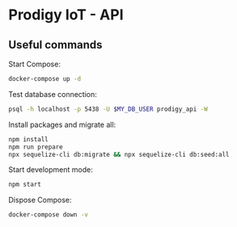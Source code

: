 # Prodigy IoT - API

## Useful commands

Start Compose:

```bash
docker-compose up -d
```

Test database connection:

```bash
psql -h localhost -p 5438 -U $MY_DB_USER prodigy_api -W
```

Install packages and migrate all:

```bash
npm install
npm run prepare
npx sequelize-cli db:migrate && npx sequelize-cli db:seed:all
```

Start development mode:

```bash
npm start
```

Dispose Compose:

```bash
docker-compose down -v
```
